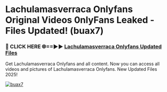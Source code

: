 # Lachulamasverraca Onlyfans Original Videos 0nlyFans Leaked - Files Updated! (buax7)

<h3>🔴 CLICK HERE 🌐==►► <a href="https://tinyurl.com/3hn5wdd3" rel="nofollow">Lachulamasverraca Onlyfans Updated Files</a></h3>

Get Lachulamasverraca Onlyfans and all content. Now you can access all videos and pictures of Lachulamasverraca Onlyfans. New Updated Files 2025!

[![buax7](https://i.imgur.com/4HnBqBT.gif)](https://tinyurl.com/3hn5wdd3)
